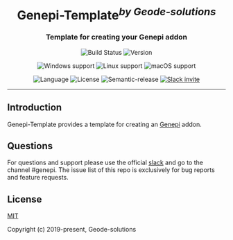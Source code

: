 <h1 align="center">Genepi-Template<sup><i>by Geode-solutions</i></sup></h1>
<h3 align="center">Template for creating your Genepi addon</h3>

<p align="center">
  <img src="https://github.com/Geode-solutions/genepi-template/workflows/CI/badge.svg" alt="Build Status">
  <img src="https://img.shields.io/github/release/Geode-solutions/genepi-template.svg" alt="Version">
</p>

<p align="center">
  <img src="https://img.shields.io/static/v1?label=Windows&logo=windows&logoColor=white&message=support&color=success" alt="Windows support">
  <img src="https://img.shields.io/static/v1?label=Linux&logo=linux&logoColor=white&message=support&color=success" alt="Linux support">
  <img src="https://img.shields.io/static/v1?label=macOS&logo=apple&logoColor=white&message=support&color=success" alt="macOS support">
</p>


<p align="center">
  <img src="https://img.shields.io/badge/C%2B%2B-11-blue.svg" alt="Language">
  <img src="https://img.shields.io/badge/license-MIT-blue.svg" alt="License">
  <img src="https://img.shields.io/badge/%20%20%F0%9F%93%A6%F0%9F%9A%80-semantic--release-e10079.svg" alt="Semantic-release">
  <a href="https://slackin-opengeode.herokuapp.com"><img src="https://slackin-opengeode.herokuapp.com/badge.svg" alt="Slack invite"></a>
</p>

---

## Introduction

Genepi-Template provides a template for creating an [Genepi] addon.

[Genepi]: https://github.com/Geode-solutions/Genepi

## Questions
For questions and support please use the official [slack](https://slackin-opengeode.herokuapp.com) and go to the channel #genepi. The issue list of this repo is exclusively for bug reports and feature requests. 


## License

[MIT](https://opensource.org/licenses/MIT)

Copyright (c) 2019-present, Geode-solutions
